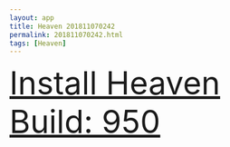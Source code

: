 ```yaml
---
layout: app
title: Heaven 201811070242
permalink: 201811070242.html
tags: [Heaven]
---
```

<div class="pure-g">
    <div class="pure-u-1-1" style="font-size: 4em">
        <a class="pure-button-primary" href="itms-services://?action=download-manifest&url=https%3A%2F%2Flitsungyisigono.github.io%2FTestScript%2Fmanifests%2F201811070242.plist"><i class="fa fa-download" aria-hidden="true"></i>Install Heaven Build: 950</a>
    </div>
</div>